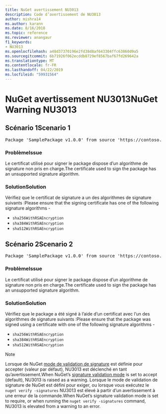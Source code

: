 ```yaml
---
title: NuGet avertissement NU3013
description: Code d’avertissement de NU3013
author: mishra14
ms.author: karann
ms.date: 8/16/2018
ms.topic: reference
ms.reviewer: anangaur
f1_keywords:
- NU3013
ms.openlocfilehash: a48d37370196e2fd38d8af643304ffc63860d9a5
ms.sourcegitcommit: 6b71926f062ecddb8729ef8567baf67fd269642a
ms.translationtype: MT
ms.contentlocale: fr-FR
ms.lasthandoff: 04/22/2019
ms.locfileid: "59931564"
---
```

# <a name="nuget-warning-nu3013"></a><span data-ttu-id="dc64b-103">NuGet avertissement NU3013</span><span class="sxs-lookup"><span data-stu-id="dc64b-103">NuGet Warning NU3013</span></span>

## <a name="scenario-1"></a><span data-ttu-id="dc64b-104">Scénario 1</span><span class="sxs-lookup"><span data-stu-id="dc64b-104">Scenario 1</span></span>

<pre>Package 'SamplePackage v1.0.0' from source 'https://contoso.com/index.json': The signing certificate has an unsupported signature algorithm.</pre>

### <a name="issue"></a><span data-ttu-id="dc64b-105">Problème</span><span class="sxs-lookup"><span data-stu-id="dc64b-105">Issue</span></span>

<span data-ttu-id="dc64b-106">Le certificat utilisé pour signer le package dispose d’un algorithme de signature non pris en charge.</span><span class="sxs-lookup"><span data-stu-id="dc64b-106">The certificate used to sign the package has an unsupported signature algorithm.</span></span>


### <a name="solution"></a><span data-ttu-id="dc64b-107">Solution</span><span class="sxs-lookup"><span data-stu-id="dc64b-107">Solution</span></span>

<span data-ttu-id="dc64b-108">Vérifiez que le certificat de signature a un des algorithmes de signature suivants :</span><span class="sxs-lookup"><span data-stu-id="dc64b-108">Please ensure that the signing certificate has one of the following signature algorithms -</span></span> 
* `sha256WithRSAEncryption`
* `sha384WithRSAEncryption`
* `sha512WithRSAEncryption`



## <a name="scenario-2"></a><span data-ttu-id="dc64b-109">Scénario 2</span><span class="sxs-lookup"><span data-stu-id="dc64b-109">Scenario 2</span></span>

<pre>Package 'SamplePackage v1.0.0' from source 'https://contoso.com/index.json': The primary signature's certificate has an unsupported signature algorithm.</pre>

### <a name="issue"></a><span data-ttu-id="dc64b-110">Problème</span><span class="sxs-lookup"><span data-stu-id="dc64b-110">Issue</span></span>

<span data-ttu-id="dc64b-111">Le certificat utilisé pour signer le package dispose d’un algorithme de signature non pris en charge.</span><span class="sxs-lookup"><span data-stu-id="dc64b-111">The certificate used to sign the package has an unsupported signature algorithm.</span></span>


### <a name="solution"></a><span data-ttu-id="dc64b-112">Solution</span><span class="sxs-lookup"><span data-stu-id="dc64b-112">Solution</span></span>

<span data-ttu-id="dc64b-113">Vérifiez que le package a été signé à l’aide d’un certificat avec l’un des algorithmes de signature suivants :</span><span class="sxs-lookup"><span data-stu-id="dc64b-113">Please ensure that the package was signed using a certificate with one of the following signature algorithms -</span></span> 
* `sha256WithRSAEncryption`
* `sha384WithRSAEncryption`
* `sha512WithRSAEncryption`


> [!Note]
> <span data-ttu-id="dc64b-114">Lorsque de NuGet [mode de validation de signature](https://docs.microsoft.com/en-us/nuget/consume-packages/installing-signed-packages#configure-package-signature-requirements) est définie pour accepter (valeur par défaut), NU3013 est déclenché en tant qu’avertissement.</span><span class="sxs-lookup"><span data-stu-id="dc64b-114">When NuGet’s [signature validation mode](https://docs.microsoft.com/en-us/nuget/consume-packages/installing-signed-packages#configure-package-signature-requirements) is set to accept (default), NU3013 is raised as a warning.</span></span> <span data-ttu-id="dc64b-115">Lorsque le mode de validation de signature de NuGet est défini pour exiger, ou lorsque vous exécutez le `nuget verify -signatures` NU3013 est élevé à partir d’un avertissement à une erreur de la commande.</span><span class="sxs-lookup"><span data-stu-id="dc64b-115">When NuGet’s signature validation mode is set to require, or when running the `nuget verify -signatures` command, NU3013 is elevated from a warning to an error.</span></span> 

